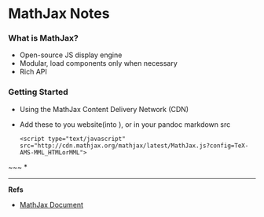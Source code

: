 MathJax Notes
=============

### What is MathJax?

* Open-source JS display engine
* Modular, load components only when necessary
* Rich API

### Getting Started

* Using the MathJax Content Delivery Network (CDN)
* Add these to you website(into <head>), or in your pandoc markdown src

    ~~~
	<script type="text/javascript" src="http://cdn.mathjax.org/mathjax/latest/MathJax.js?config=TeX-AMS-MML_HTMLorMML">
</script>
	~~~
* 






---

**Refs**

* [MathJax Document](http://docs.mathjax.org/en/latest/mathjax.html)
